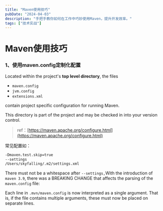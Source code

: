 ```yaml
---
title: "Maven使用技巧"
pubDate: "2024-04-03"
description: "手把手教你如何在工作中巧妙使用Maven，提升开发效率。"
tags: ["技术实战"]
---
```



# Maven使用技巧

### 1、使用maven.config定制化配置

Located within the project's **top level directory**, the files

* `maven.config`
* `jvm.config`
* `extensions.xml`

contain project specific configuration for running Maven.

This directory is part of the project and may be checked in into your version control.

> ref：[https://maven.apache.org/configure.html](https://maven.apache.org/configure.html)

常见配置如：

``` bash
-Dmaven.test.skip=true
--settings
/Users/skyfalling/.m2/settings.xml
```

There must not be a whitespace after `--settings,`With the introduction of `maven 3.9`, there was a BREAKING CHANGE that affects the parsing of the `maven.config` file:

Each line in `.mvn/maven.config` is now interpreted as a single argument. That is, if the file contains multiple arguments, these must now be placed on separate lines.
